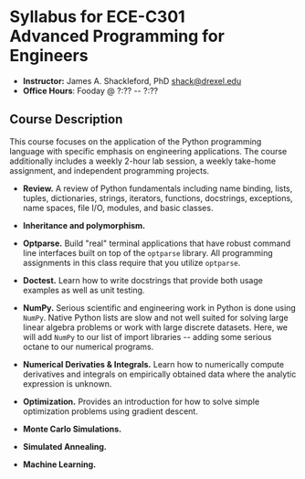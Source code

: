 # Syllabus for ECE-C301 <br /> Advanced Programming for Engineers

* **Instructor:** James A. Shackleford, PhD [shack@drexel.edu](mailto:alf9@nyu.edu)
* **Office Hours**: Fooday @ ?:?? -- ?:??

## Course Description

This course focuses on the application of the Python programming language
with specific emphasis on engineering applications. The course additionally
includes a weekly 2-hour lab session, a weekly take-home assignment, and
independent programming projects.

* **Review.** A review of Python fundamentals including name binding,
  lists, tuples, dictionaries, strings, iterators, functions, docstrings,
  exceptions, name spaces, file I/O, modules, and basic classes.

* **Inheritance and polymorphism.**

* **Optparse.** Build "real" terminal applications that have robust command
  line interfaces built on top of the `optparse` library.  All programming
  assignments in this class require that you utilize `optparse`.

* **Doctest.** Learn how to write docstrings that provide both usage examples
  as well as unit testing.

* **NumPy.** Serious scientific and engineering work in Python is done
  using `NumPy`.  Native Python lists are slow and not well suited for
  solving large linear algebra problems or work with large discrete
  datasets.  Here, we will add `NumPy` to our list of import libraries --
  adding some serious octane to our numerical programs.

* **Numerical Derivaties & Integrals.** Learn how to numerically compute
  derivatives and integrals on empirically obtained data where the analytic
  expression is unknown.

* **Optimization.** Provides an introduction for how to solve simple
  optimization problems using gradient descent.

* **Monte Carlo Simulations.**

* **Simulated Annealing.**

* **Machine Learning.**
